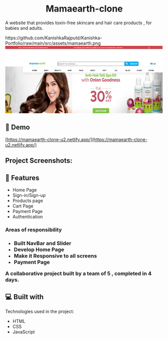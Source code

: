 <h1 align="center" id="title">Mamaearth-clone</h1>

<p id="description">A website that  provides toxin-free skincare and hair care products , for babies and adults.</p>https://github.com/KanishkaRajputd/Kanishka-Portfolio/raw/main/src/assets/mamaearth.png
<img margin-left="30%" src="https://github.com/KanishkaRajputd/Kanishka-Portfolio/raw/main/src/assets/mamaearth.png"/>

<h2>🚀 Demo</h2>

[https://mamaearth-clone-u2.netlify.app/](https://mamaearth-clone-u2.netlify.app/)

<h2>Project Screenshots:</h2>

  
  
<h2>🧐 Features</h2>

*   Home Page
*   Sign-in/Sign-up
*   Products page
*   Cart Page
*   Payment Page
*   Authentication



<h3>Areas of responsibility<h3/>
  
 *  Built NavBar and Slider
 *  Develop  Home Page
 *  Make it Responsive to all screens
 *  Payment Page
  
  A collaborative project built by a team of 5 , completed in 4 days.  
  
<h2>💻 Built with</h2>

Technologies used in the project:

*   HTML
*   CSS
*   JavaScript
